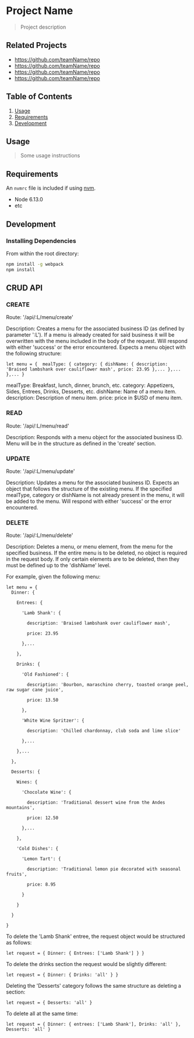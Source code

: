 # Project Name

> Project description

## Related Projects

  - https://github.com/teamName/repo
  - https://github.com/teamName/repo
  - https://github.com/teamName/repo
  - https://github.com/teamName/repo

## Table of Contents

1. [Usage](#Usage)
1. [Requirements](#requirements)
1. [Development](#development)

## Usage

> Some usage instructions

## Requirements

An `nvmrc` file is included if using [nvm](https://github.com/creationix/nvm).

- Node 6.13.0
- etc

## Development

### Installing Dependencies

From within the root directory:

```sh
npm install -g webpack
npm install
```
## CRUD API

### CREATE

Route: '/api/:L/menu/create'

Description: Creates a menu for the associated business ID (as defined by parameter ':L').
             If a menu is already created for said business it will be overwritten with the menu
             included in the body of the request.
             Will respond with either 'success' or the error encountered.
             Expects a menu object with the following structure:

`let menu = { 
  mealType: {
    category: {
      dishName: {
        description: 'Braised lambshank over cauliflower mash',
        price: 23.95
      },...
    },...
  },...
}`

mealType: Breakfast, lunch, dinner, brunch, etc.
category: Appetizers, Sides, Entrees, Drinks, Desserts, etc.
dishName: Name of a menu item.
description: Description of menu item.
price: price in $USD of menu item.

### READ

Route: '/api/:L/menu/read'

Description: Responds with a menu object for the associated business ID.
             Menu will be in the structure as defined in the 'create' section.

### UPDATE

Route: '/api/:L/menu/update'

Description: Updates a menu for the associated business ID. 
             Expects an object that follows the structure of the existing menu.
             If the specified mealType, category or dishName is not already present
             in the menu, it will be added to the menu.
             Will respond with either 'success' or the error encountered.

### DELETE

Route: '/api/:L/menu/delete'

Description: Deletes a menu, or menu element, from the menu for the specified business.
             If the entire menu is to be deleted, no object is required in the request body.
             If only certain elements are to be deleted, then they must be defined up to the 'dishName' level.

For example, given the following menu:

    let menu = {
      Dinner: {
  
        Entrees: {
  
          'Lamb Shank': {
  
            description: 'Braised lambshank over cauliflower mash',
  
            price: 23.95
  
          },...
  
        },
  
        Drinks: {
  
          'Old Fashioned': {
  
            description: 'Bourbon, maraschino cherry, toasted orange peel, raw sugar cane juice',
  
            price: 13.50
  
          },
  
          'White Wine Spritzer': {
  
            description: 'Chilled chardonnay, club soda and lime slice'
  
          },...
  
        },...
  
      },
  
      Desserts: {
  
        Wines: {
  
          'Chocolate Wine': {
  
            description: 'Traditional dessert wine from the Andes mountains',
  
            price: 12.50
  
          },...
  
        },
  
        'Cold Dishes': {
  
          'Lemon Tart': {
  
            description: 'Traditional lemon pie decorated with seasonal fruits',
  
            price: 8.95
  
          }
  
        }
  
      }
  
    }
  


To delete the 'Lamb Shank' entree, the request object would be structured as follows:

`let request = {
  Dinner: {
    Entrees: ['Lamb Shank']
  }
}`

To delete the drinks section the request would be slightly different:

`let request = {
  Dinner: {
    Drinks: 'all'
  }
}`

Deleting the 'Desserts' category follows the same structure as deleting a section:

`let request = {
  Desserts: 'all'
}`

To delete all at the same time:

`let request = {
  Dinner: {
    entrees: ['Lamb Shank'],
    Drinks: 'all'
  },
  Desserts: 'all'
}`